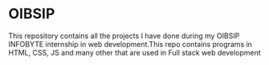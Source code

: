 # OIBSIP
This repository contains all the projects I have done during my OIBSIP INFOBYTE internship in web development.This repo contains programs in HTML, CSS, JS and many other that are used in Full stack web development
